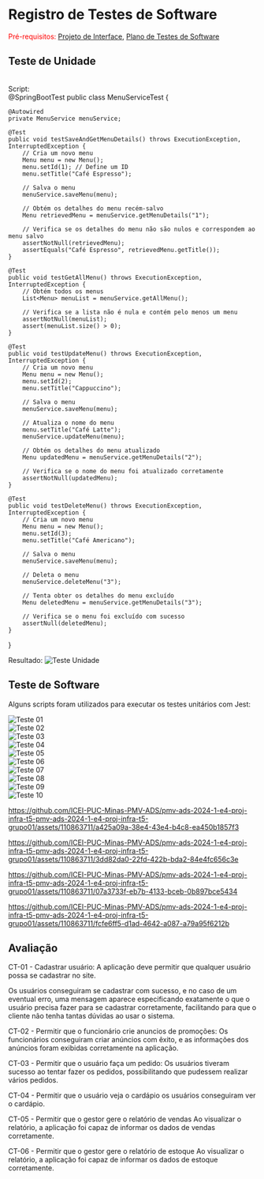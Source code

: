 # Registro de Testes de Software

<span style="color:red">Pré-requisitos: <a href="3-Projeto de Interface.md"> Projeto de Interface</a></span>, <a href="8-Plano de Testes de Software.md"> Plano de Testes de Software</a>
## Teste de Unidade
</br>
Script:</br>
@SpringBootTest
public class MenuServiceTest {

    @Autowired
    private MenuService menuService;

    @Test
    public void testSaveAndGetMenuDetails() throws ExecutionException, InterruptedException {
        // Cria um novo menu
        Menu menu = new Menu();
        menu.setId(1); // Define um ID
        menu.setTitle("Café Espresso");

        // Salva o menu
        menuService.saveMenu(menu);

        // Obtém os detalhes do menu recém-salvo
        Menu retrievedMenu = menuService.getMenuDetails("1");

        // Verifica se os detalhes do menu não são nulos e correspondem ao menu salvo
        assertNotNull(retrievedMenu);
        assertEquals("Café Espresso", retrievedMenu.getTitle());
    }

    @Test
    public void testGetAllMenu() throws ExecutionException, InterruptedException {
        // Obtém todos os menus
        List<Menu> menuList = menuService.getAllMenu();

        // Verifica se a lista não é nula e contém pelo menos um menu
        assertNotNull(menuList);
        assert(menuList.size() > 0);
    }

    @Test
    public void testUpdateMenu() throws ExecutionException, InterruptedException {
        // Cria um novo menu
        Menu menu = new Menu();
        menu.setId(2);
        menu.setTitle("Cappuccino");

        // Salva o menu
        menuService.saveMenu(menu);

        // Atualiza o nome do menu
        menu.setTitle("Café Latte");
        menuService.updateMenu(menu);

        // Obtém os detalhes do menu atualizado
        Menu updatedMenu = menuService.getMenuDetails("2");

        // Verifica se o nome do menu foi atualizado corretamente
        assertNotNull(updatedMenu);
    }

    @Test
    public void testDeleteMenu() throws ExecutionException, InterruptedException {
        // Cria um novo menu
        Menu menu = new Menu();
        menu.setId(3);
        menu.setTitle("Café Americano");

        // Salva o menu
        menuService.saveMenu(menu);

        // Deleta o menu
        menuService.deleteMenu("3");

        // Tenta obter os detalhes do menu excluído
        Menu deletedMenu = menuService.getMenuDetails("3");

        // Verifica se o menu foi excluído com sucesso
        assertNull(deletedMenu);
    }
}

Resultado:
![Teste Unidade](img/resultadoteste.jpeg) </br>

## Teste de Software

Alguns scripts foram utilizados para executar os testes unitários com Jest:

![Teste 01](img/teste1.png) </br>
![Teste 02](img/teste2.png) </br>
![Teste 03](img/teste3.png) </br>
![Teste 04](img/teste4.png) </br>
![Teste 05](img/teste5.png) </br>
![Teste 06](img/teste6.png) </br>
![Teste 07](img/teste7.png) </br>
![Teste 08](img/teste8.png) </br>
![Teste 09](img/teste9.png) </br>
![Teste 10](img/teste10.png) </br>

 

https://github.com/ICEI-PUC-Minas-PMV-ADS/pmv-ads-2024-1-e4-proj-infra-t5-pmv-ads-2024-1-e4-proj-infra-t5-grupo01/assets/110863711/a425a09a-38e4-43e4-b4c8-ea450b1857f3



https://github.com/ICEI-PUC-Minas-PMV-ADS/pmv-ads-2024-1-e4-proj-infra-t5-pmv-ads-2024-1-e4-proj-infra-t5-grupo01/assets/110863711/3dd82da0-22fd-422b-bda2-84e4fc656c3e



https://github.com/ICEI-PUC-Minas-PMV-ADS/pmv-ads-2024-1-e4-proj-infra-t5-pmv-ads-2024-1-e4-proj-infra-t5-grupo01/assets/110863711/07a3733f-eb7b-4133-bceb-0b897bce5434




https://github.com/ICEI-PUC-Minas-PMV-ADS/pmv-ads-2024-1-e4-proj-infra-t5-pmv-ads-2024-1-e4-proj-infra-t5-grupo01/assets/110863711/fcfe6ff5-d1ad-4642-a087-a79a95f6212b



## Avaliação

CT-01 - Cadastrar usuário:
A aplicação deve permitir que qualquer usuário possa se cadastrar no site.

Os usuários conseguiram se cadastrar com sucesso, e no caso de um eventual erro, uma mensagem aparece especificando exatamente o que o usuário precisa fazer para se cadastrar corretamente, facilitando para que o cliente não tenha tantas dúvidas ao usar o sistema.

CT-02 - Permitir que o funcionário crie anuncios de promoções:
Os funcionários conseguiram criar anúncios com êxito, e as informações dos anúncios foram exibidas corretamente na aplicação.

CT-03 - Permitir que o usuário faça um pedido:
Os usuários tiveram sucesso ao tentar fazer os pedidos, possibilitando que pudessem realizar vários pedidos.

CT-04 - Permitir que o usuário veja o cardápio
os usuários conseguiram ver o cardápio.

CT-05 - Permitir que o gestor gere o relatório de vendas
Ao visualizar o relatório, a aplicação foi capaz de informar os dados de vendas corretamente.

CT-06 - Permitir que o gestor gere o relatório de estoque
Ao visualizar o relatório, a aplicação foi capaz de informar os dados de estoque corretamente.

